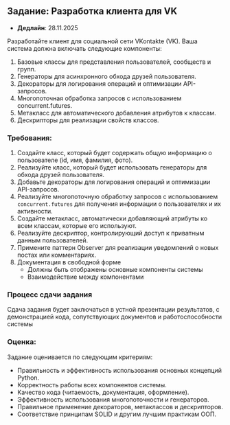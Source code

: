 ## Задание: Разработка клиента для VK

* **Дедлайн**: 28.11.2025

Разработайте клиент для социальной сети VKontakte (VK). Ваша система должна включать следующие компоненты:

1. Базовые классы для представления пользователей, сообществ и групп.
2. Генераторы для асинхронного обхода друзей пользователя.
3. Декораторы для логирования операций и оптимизации API-запросов.
4. Многопоточная обработка запросов с использованием concurrent.futures.
5. Метакласс для автоматического добавления атрибутов к классам.
6. Дескрипторы для реализации свойств классов.

### Требования:

1. Создайте класс, который будет содержать общую информацию о пользователе (id, имя, фамилия, фото).
2. Реализуйте класс, который будет использовать генераторы для обхода друзей пользователя.
3. Добавьте декораторы для логирования операций и оптимизации API-запросов.
4. Реализуйте многопоточную обработку запросов с использованием `concurrent.futures` для получения информации о пользователях и их активности.
5. Создайте метакласс, автоматически добавляющий атрибуты ко всем классам, которые его используют.
6. Реализуйте дескриптор, контролирующий доступ к приватным данным пользователей.
7. Примените паттерн Observer для реализации уведомлений о новых постах или комментариях.
8. Документация в свободной форме
    - Должны быть отображены основные компоненты системы
    - Взаимодействие между компонентами

### Процесс сдачи задания

Сдача задания будет заключаться в устной презентации результатов, с демонстрацией кода, сопутствующих документов и работоспособности системы


### Оценка:

Задание оценивается по следующим критериям:
- Правильность и эффективность использования основных концепций Python.
- Корректность работы всех компонентов системы.
- Качество кода (читаемость, документация, оформление).
- Эффективность использования многопоточности и генераторов.
- Правильное применение декораторов, метаклассов и дескрипторов.
- Соответствие принципам SOLID и другим лучшим практикам ООП.
